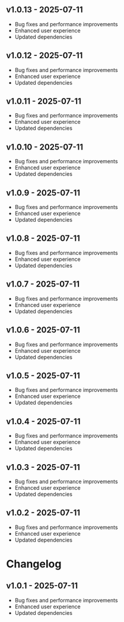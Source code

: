 ## v1.0.13 - 2025-07-11

- Bug fixes and performance improvements
- Enhanced user experience
- Updated dependencies

## v1.0.12 - 2025-07-11

- Bug fixes and performance improvements
- Enhanced user experience
- Updated dependencies

## v1.0.11 - 2025-07-11

- Bug fixes and performance improvements
- Enhanced user experience
- Updated dependencies

## v1.0.10 - 2025-07-11

- Bug fixes and performance improvements
- Enhanced user experience
- Updated dependencies

## v1.0.9 - 2025-07-11

- Bug fixes and performance improvements
- Enhanced user experience
- Updated dependencies

## v1.0.8 - 2025-07-11

- Bug fixes and performance improvements
- Enhanced user experience
- Updated dependencies

## v1.0.7 - 2025-07-11

- Bug fixes and performance improvements
- Enhanced user experience
- Updated dependencies

## v1.0.6 - 2025-07-11

- Bug fixes and performance improvements
- Enhanced user experience
- Updated dependencies

## v1.0.5 - 2025-07-11

- Bug fixes and performance improvements
- Enhanced user experience
- Updated dependencies

## v1.0.4 - 2025-07-11

- Bug fixes and performance improvements
- Enhanced user experience
- Updated dependencies

## v1.0.3 - 2025-07-11

- Bug fixes and performance improvements
- Enhanced user experience
- Updated dependencies

## v1.0.2 - 2025-07-11

- Bug fixes and performance improvements
- Enhanced user experience
- Updated dependencies

# Changelog

## v1.0.1 - 2025-07-11

- Bug fixes and performance improvements
- Enhanced user experience
- Updated dependencies

